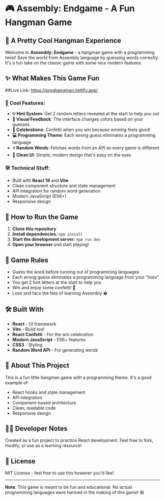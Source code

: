 # 🎮 Assembly: Endgame - A Fun Hangman Game

## 🚀 A Pretty Cool Hangman Experience

Welcome to **Assembly: Endgame** - a hangman game with a programming twist! Save the world from Assembly language by guessing words correctly. It's a fun take on the classic game with some nice modern features.

## ✨ What Makes This Game Fun


##Live Link:
https://proghangman.netlify.app/

### 🎯 Cool Features:

- **💡 Hint System**: Get 2 random letters revealed at the start to help you out
- **🌈 Visual Feedback**: The interface changes colors based on your guesses
- **🎊 Celebrations**: Confetti when you win because winning feels good!
- **💻 Programming Theme**: Each wrong guess eliminates a programming language
- **⚡ Random Words**: Fetches words from an API so every game is different
- **🎨 Clean UI**: Simple, modern design that's easy on the eyes

### 🛠️ Technical Stuff:

- Built with **React 19** and **Vite**
- Clean component structure and state management
- API integration for random word generation
- Modern JavaScript (ES6+)
- Responsive design

## 🎯 How to Run the Game

1. **Clone this repository**
2. **Install dependencies**: `npm install`
3. **Start the development server**: `npm run dev`
4. **Open your browser** and start playing!

## 🏅 Game Rules

- Guess the word before running out of programming languages
- Each wrong guess eliminates a programming language from your "lives"
- You get 2 hint letters at the start to help you
- Win and enjoy some confetti! 🎉
- Lose and face the fate of learning Assembly �

## 🛠️ Built With

- **React** - UI framework
- **Vite** - Build tool
- **React Confetti** - For the win celebration
- **Modern JavaScript** - ES6+ features
- **CSS3** - Styling
- **Random Word API** - For generating words

## 💭 About This Project

This is a fun little hangman game with a programming theme. It's a good example of:

- React hooks and state management
- API integration
- Component-based architecture
- Clean, readable code
- Responsive design

## 👨‍💻 Developer Notes

Created as a fun project to practice React development. Feel free to fork, modify, or use as a learning resource!

## 📝 License

MIT License - feel free to use this however you'd like!

---

**Note**: This game is meant to be fun and educational. No actual programming languages were harmed in the making of this game! 😄
